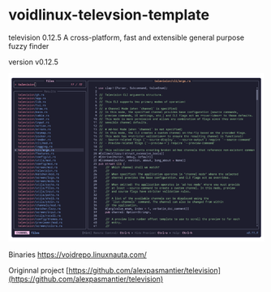 # voidlinux-televsion-template
television 0.12.5 A cross-platform, fast and extensible general purpose fuzzy finder

version v0.12.5

![television](/assets/images/tv-transparent.png)


Binaries https://voidrepo.linuxnauta.com/


Originnal project
[https://github.com/alexpasmantier/television](https://github.com/alexpasmantier/television)

